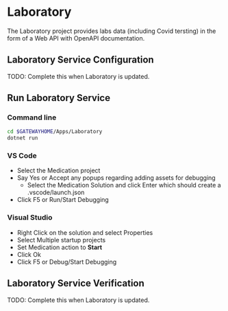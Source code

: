 # Laboratory

The Laboratory project provides labs data (including Covid tersting) in the form of a Web API with OpenAPI documentation.

## Laboratory Service Configuration

TODO: Complete this when Laboratory is updated.

## Run Laboratory Service

### Command line

```bash
cd $GATEWAYHOME/Apps/Laboratory
dotnet run
```

### VS Code

* Select the Medication project
* Say Yes or Accept any popups regarding adding assets for debugging
  * Select the Medication Solution and click Enter which should create a .vscode/launch.json
* Click F5 or Run/Start Debugging

### Visual Studio

* Right Click on the solution and select Properties
* Select Multiple startup projects
* Set Medication action to **Start**
* Click Ok
* Click F5 or Debug/Start Debugging

## Laboratory Service Verification

TODO: Complete this when Laboratory is updated.